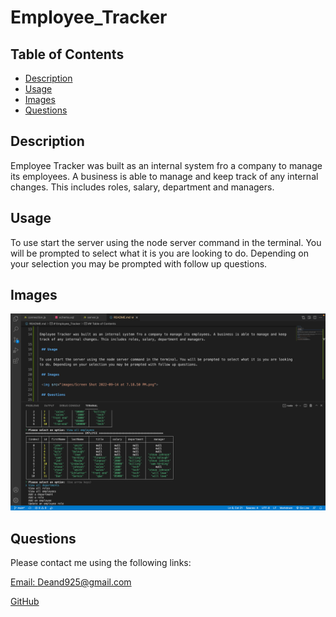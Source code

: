 # Employee_Tracker


  ## Table of Contents
  
  - [Description](#description)
  - [Usage](#usage)
  - [Images](#images)
  - [Questions](#questions)
  
  ## Description
 
 Employee Tracker was built as an internal system fro a company to manage its employees. A business is able to manage and keep track of any internal changes. This includes roles, salary, department and managers.

  ## Usage
  
 To use start the server using the node server command in the terminal. You will be prompted to select what it is you are looking to do. Depending on your selection you may be prompted with follow up questions. 
  
  ## Images

  <img src="images/Screen Shot 2022-10-05 at 6.48.25 PM.png">

  ## Questions

  Please contact me using the following links:

  [Email: Deand925@gmail.com](mailto:Deand925@gmail.com)

  [GitHub](https://github.com/deand925/README-Generator.git)

